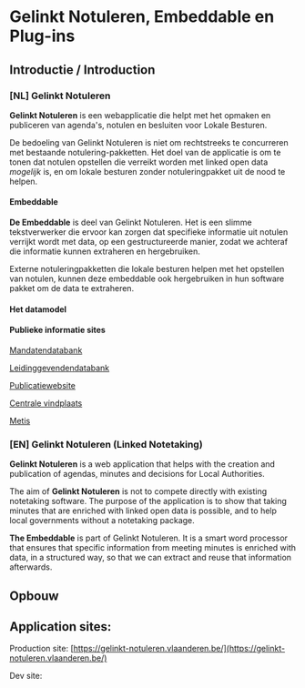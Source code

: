 # Gelinkt Notuleren, Embeddable en Plug-ins

## Introductie / Introduction

### \[NL\] Gelinkt Notuleren

**Gelinkt Notuleren** is een webapplicatie die helpt met het opmaken en publiceren van agenda's, notulen en besluiten voor Lokale Besturen.

De bedoeling van Gelinkt Notuleren is niet om rechtstreeks te concurreren met bestaande notulering-pakketten. Het doel van de applicatie is om te tonen dat notulen opstellen die verreikt worden met linked open data _mogelijk_ is, en om lokale besturen zonder notuleringpakket uit de nood te helpen.

#### Embeddable

**De Embeddable** is deel van Gelinkt Notuleren. Het is een slimme tekstverwerker die ervoor kan zorgen dat specifieke informatie uit notulen verrijkt wordt met data, op een gestructureerde manier, zodat we achteraf die informatie kunnen extraheren en hergebruiken.

Externe notuleringpakketten die lokale besturen helpen met het opstellen van notulen, kunnen deze embeddable ook hergebruiken in hun software pakket om de data te extraheren.

#### Het datamodel

#### Publieke informatie sites

[Mandatendatabank](../wikis-and-publieke-databanken-public-databases/mandatendatabank.md)

[Leidinggevendendatabank](../wikis-and-publieke-databanken-public-databases/leidinggevendendatabank.md)

[Publicatiewebsite](../wikis-and-publieke-databanken-public-databases/publicatiepagina-gelinkt-notuleren.md)

[Centrale vindplaats](../wikis-and-publieke-databanken-public-databases/centrale-vindplaats.md)

[Metis](../wikis-and-publieke-databanken-public-databases/metis.md)

### \[EN\] Gelinkt Notuleren \(Linked Notetaking\)

**Gelinkt Notuleren** is a web application that helps with the creation and publication of agendas, minutes and decisions for Local Authorities.

The aim of **Gelinkt Notuleren** is not to compete directly with existing notetaking software. The purpose of the application is to show that taking minutes that are enriched with linked open data is possible, and to help local governments without a notetaking package.

**The Embeddable** is part of Gelinkt Notuleren. It is a smart word processor that ensures that specific information from meeting minutes is enriched with data, in a structured way, so that we can extract and reuse that information afterwards.

## Opbouw



## Application sites:

Production site: [https://gelinkt-notuleren.vlaanderen.be/](https://gelinkt-notuleren.vlaanderen.be/)

Dev site: 

